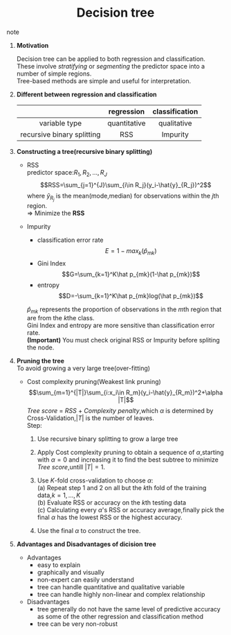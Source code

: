 <div align='center'>

# Decision tree

</div>
note  

1. **Motivation**

    Decision tree can be applied to both regression and classification.  
    These involve *stratifying* or *segmenting* the predictor space into a number of simple regions.  
    Tree-based methods are simple and useful for interpretation.

2. **Different between regression and classification**
    <div class = "center">

    |     |regression|classification|
    |:---:|:--------:|:------------:|
    |variable type|quantitative|qualitative|
    |recursive binary splitting|RSS|Impurity|

    </div>

3. **Constructing a tree(recursive binary splitting)**

   * RSS  
      predictor space:$R_1,R_2,...,R_J$
      $$RSS=\sum_{j=1}^{J}\sum_{i\in R_j}(y_i-\hat{y}_{R_j})^2$$
      where $\hat{y}_{R_j}$ is the mean(mode,median) for observations within the $j$th region.  
      $\Rightarrow$ Minimize the **RSS**

   * Impurity
        * classification error rate
       $$E=1-max_k(\hat p_{mk})$$
        * Gini Index
       $$G=\sum_{k=1}^K\hat p_{mk}(1-\hat p_{mk})$$
        * entropy
       $$D=-\sum_{k=1}^K\hat p_{mk}log(\hat p_{mk})$$

     $\hat p_{mk}$ represents the proportion of observations in the $m$th region that are from the $k$the class.  
     Gini Index and entropy are more sensitive than classification error rate.  
     **(Important)** You must check original RSS or Impurity before spliting the node.

4. **Pruning the tree**  
   To avoid growing a very large tree(over-fitting)
     * Cost complexity pruning(Weakest link pruning)
   $$\sum_{m=1}^{|T|}\sum_{i:x_i\in R_m}(y_i-\hat{y}_{R_m})^2+\alpha |T|$$
   *Tree score* = *RSS* + *Complexity penalty*,which $\alpha$ is determined by Cross-Validation,$|T|$ is the number of leaves.  
   Step:
       1. Use recursive binary splitting to grow a large tree

       2. Apply Cost complexity pruning to obtain a sequence of $\alpha$,starting with $\alpha = 0$ and increasing it to find the best subtree to minimize *Tree score*,untill $|T|=1$.

       3. Use *K*-fold cross-validation to choose $\alpha$:  
       (a) Repeat step 1 and 2 on all but the $k$th fold of the training data,$k = 1,\dots,K$  
       (b) Evaluate RSS or accuracy on the $k$th testing data  
       (c) Calculating every $\alpha$'s RSS or accuracy average,finally pick the final $\alpha$ has the lowest RSS or the highest accuracy.

       4. Use the final $\alpha$ to construct the tree.
5. **Advantages and Disadvantages of dicision tree**
   * Advantages
      * easy to explain
      * graphically and visually
      * non-expert can easily understand
      * tree can handle quantitative and qualitative variable
      * tree can handle highly non-linear and complex relationship
   * Disadvantages
      * tree generally do not have the same level of predictive accuracy as some of the other regression and classification method
      * tree can be very non-robust
